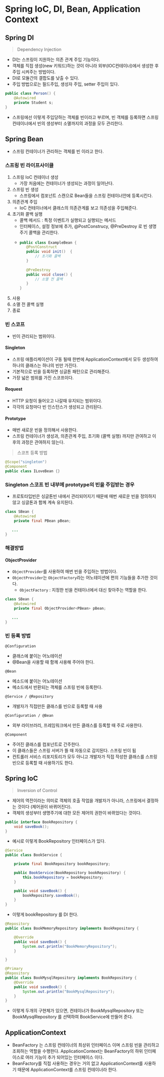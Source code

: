 # Spring IoC, DI, Bean, Application Context	

## Spring DI
> Dependency Injection

- DI는 스프링이 지원하는 의존 관계 주입 기능이다.
- 객체를 직접 생성(new 키워드)하는 것이 아니라 외부(IOC컨테이너)에서 생성한 후 주입 시켜주는 방법이다.
- DI로 모듈간의 결합도를 낮출 수 있다.
- 주입 방법으로는 필드주입, 생성자 주입, setter 주입이 있다.

```java
public class Person() {
    @Autowired
    private Student s;
}
```

- 스프링에선 이렇게 주입당하는 객체를 빈이라고 부르며, 빈 객체를 등록하면 스프링 컨테이너에서 빈의 생성부터 소멸까지의 과정을 모두 관리한다.

## Spring Bean
- 스프링 컨테이너가 관리하는 객체를 빈 이라고 한다.

### 스프링 빈 라이프사이클
1. 스프링 IoC 컨테이너 생성
   - 가장 처음에는 컨테이너가 생성되는 과정이 일어난다.
2. 스프링 빈 생성
   - 스프링에서 컴포넌트 스캔으로 Bean들을 스프링 컨테이너안에 등록시킨다.
3. 의존관계 주입
   - IoC 컨테이너에서 클래스의 의존관계를 보고 의존성을 주입해준다.
4. 초기화 콜백 실행
   - 콜백 메서드 : 특정 이벤트가 실행되고 실행되는 메서드
   - 인터페이스, 설정 정보에 추가, @PostConstrucy, @PreDestroy 로 빈 생명주기 콜백을 관리한다.
   - ```java
     public class ExampleBean {
        @PostConstruct
        public void init()  {
            // 초기화 콜백
        }
    
        @PreDestroy
        public void close() {
            // 소멸 전 콜백
        }
     }
     ```
5. 사용
6. 소멸 전 콜백 실행
7. 종료

### 빈 스코프
- 빈이 관리되는 범위이다.

#### Singleton
- 스프링 애플리케이션이 구동 될때 한번에 ApplicationContext에서 모두 생성하여 하나의 클래스는 하나의 빈만 가진다.
- 기본적으로 빈을 등록하면 싱글톤 패턴으로 관리해준다.
- 가장 넓은 범위를 가진 스코프이다.

#### Request
- HTTP 요청이 들어오고 나갈때 유지되는 범위이다.
- 각각의 요청마다 빈 인스턴스가 생성되고 관리된다.


#### Prototype
- 매번 새로운 빈을 정의해서 사용한다.
- 스프링 컨테이너가 생성과, 의존관계 주입, 초기화 (콜백 실행) 까지만 관여하고 이후의 과정은 관여하지 않는다.

> 스코프 등록 방법
```java
@Scope("singleton")
@Component
public class ILoveBean {}
```

### Singleton 스코프 빈 내부에 prototype의 빈을 주입받는 경우
- 프로토타입빈은 싱글톤빈 내에서 관리되어지기 때문에 매번 새로운 빈을 정의하지 않고 싱글톤과 함께 계속 유지된다.
```java
class SBean {
    @Autowired
    private final PBean pBean;
    
   ...
}
```

### 해결방법

#### ObjectProvider
- `ObjectProvider`를 사용하여 매번 빈을 주입하는 방법이다.
- `ObjectProvider`는 `ObjectFactory`라는 어노테이션에 편의 기능들을 추가한 것이다.
     - `ObjectFactory` : 지정한 빈을 컨테이너에서 대신 찾아주는 역할을 한다.
```java
class SBean {
    @Autowired
    private final ObjectProvider<PBean> pBean;
    
   ...
}
```

### 빈 등록 방법

`@Configuration`

- 클래스에 붙이는 어노테이션
- @Bean을 사용할 때 함께 사용해 주어야 한다.

`@Bean`

- 메소드에 붙이는 어노테이션
- 메소드에서 반환되는 객체를 스프링 빈에 등록한다.

`@Service / @Repository`

- 개발자가 직접만든 클래스를 빈으로 등록할 때 사용

`@Configuration / @Bean`

- 외부 라이브러리, 프레임워크에서 만든 클래스를 등록할 때 주로 사용한다.

`@Component`

- 주어진 클래스를 컴포넌트로 간주한다.
- 이 클래스들은 스프링 서버가 뜰 때 자동으로 감지된다. 스프링 빈이 됨
- 컨트롤러 서비스 리포지토리가 모두 아니고 개발자가 직접 작성한 클래스를 스프링 빈으로 등록할 때 사용하기도 한다.

## Spring IoC
> Inversion of Control

- 제어의 역전이라는 의미로 객체의 호출 작업을 개발자가 아니라, 스프링에서 결정하는 것이다 (제어권이 바뀌어진다).
- 객체의 생성부터 생명주기에 대한 모든 제어의 권한이 바뀌었다는 것이다.

```java
public interface BookRepository {
    void saveBook();
}
```
- 예시로 이렇게 BookRepository 인터페이스가 있다.

```java
@Service
public class BookService {

    private final BookRepository bookRepository;

    public BookService(BookRepository bookRepository) {
        this.bookRepository = bookRepository;
    }

    public void saveBook() {
        bookRepository.saveBook();
    }
}
```
- 이렇게 bookRepository 를 DI 한다.

```java
@Repository
public class BookMemoryRepository implements BookRepository {

    @Override
    public void saveBook() {
        System.out.println("BookMemoryRepository");
    }

}
```

```java
@Primary
@Repository
public class BookMysqlRepository implements BookRepository {
    @Override
    public void saveBook() {
        System.out.println("BookMysqlRepository");
    }
}
```

- 이렇게 두개의 구현체가 있으면, 컨테이너가 BookMysqlRepository 또는 BookMysqlRepository 를 선택하여 BookService에 만들어 준다.


## ApplicationContext

- BeanFactory 는 스프링 컨테이너의 최상위 인터페이스 이며 스프링 빈을 관리하고 조회하는 역할을 수행한다. ApplicationContext는 BeanFactory의 하위 인터페이스로 여러 기능이 추가 되어있는 인터페이스 이다.
- BeanFactory를 직접 사용하는 경우는 거의 없고 ApplicationContext를 사용하기 때문에 ApplicationContext를 스프링 컨테이너라 한다.